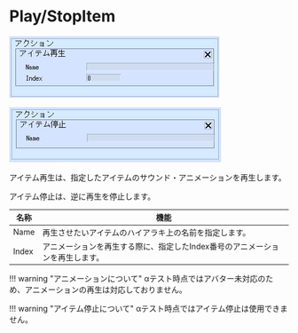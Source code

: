 # Play/StopItem

![PlayItem](img/PlayItem.jpg)

![StopItem](img/StopItem.jpg)

アイテム再生は、指定したアイテムのサウンド・アニメーションを再生します。

アイテム停止は、逆に再生を停止します。

| 名称 | 機能 |
| ---- | ---- |
| Name | 再生させたいアイテムのハイアラキ上の名前を指定します。|
| Index | アニメーションを再生する際に、指定したIndex番号のアニメーションを再生します。 |

!!! warning "アニメーションについて"
    αテスト時点ではアバター未対応のため、アニメーションの再生は対応しておりません。

!!! warning "アイテム停止について"
    αテスト時点ではアイテム停止は使用できません。
